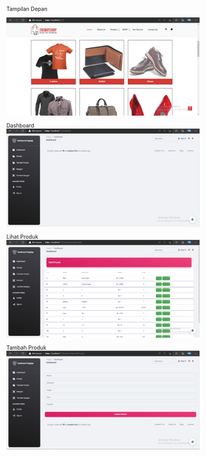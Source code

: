 Tampilan Depan

<img src="https://github.com/fhidayatulloh33/Alkademi_fajar/blob/main/PagiApp/wwwroot/img/depan.PNG
" />

Dashboard
<img src="https://github.com/fhidayatulloh33/Alkademi_fajar/blob/main/PagiApp/wwwroot/img/dashboard.PNG
" />

Lihat Produk
<img src="https://github.com/fhidayatulloh33/Alkademi_fajar/blob/main/PagiApp/wwwroot/img/lihat%20Produk.PNG
" />

Tambah Produk
<img src="https://github.com/fhidayatulloh33/Alkademi_fajar/blob/main/PagiApp/wwwroot/img/Tambah%20Produk.PNG
" />
